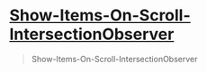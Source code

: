 # <a href="https://dmitriy-1986.github.io/Show-Items-On-Scroll-IntersectionObserver/"> Show-Items-On-Scroll-IntersectionObserver </a>

> Show-Items-On-Scroll-IntersectionObserver
